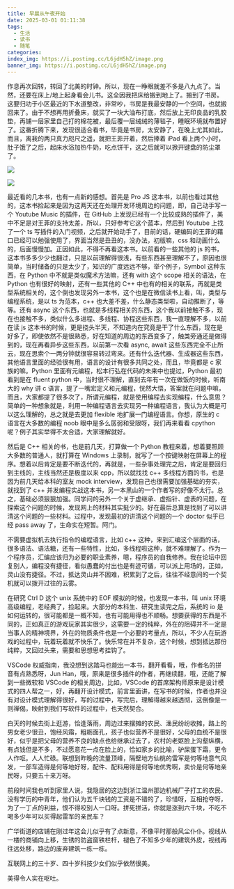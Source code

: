 ```yaml
---
title: 早晨从午夜开始
date: 2025-03-01 01:11:38
tags:
  - 生活
  - 读书
  - 随笔
categories:
index_img: https://i.postimg.cc/L6jdH5hZ/image.png
banner_img: https://i.postimg.cc/L6jdH5hZ/image.png
---
```


作息再次回转，转回了北美的时钟。所以，现在一睁眼就差不多是八九点了。当然，还要在床上/地上起身看会儿书。这全因我把床给搬到地上了。搬到了书房。这要归功于小区最近的下水道整改，非常吵，书房是我最安静的一个空间，也就搬回来了。由于不想再用折叠床，就买了一块大油布打底，然后放上无印良品的乳胶垫，再铺一层家里自己打的棉花被，最后覆一层绒绒的薄毯子，睡眠环境就布置好了。这番折腾下来，发现很适合看书，毕竟是书房，太安静了，在晚上尤其如此，而且，离我的两只真力咫尺之遥，就把王菲开着，然后捧着 iPad 看上两个小时，肚子饿了之后，起床水浴加热牛奶，吃点饼干，这之后就可以掀开键盘的防尘罩了。

![](https://i.postimg.cc/XvpQY1xD/IMG-20250228-235404.jpg)

![](https://i.postimg.cc/rp3g0GPy/IMG-20250228-235351.jpg)

最近看的几本书，也有一点新的感想。首先是 Pro JS 这本书，以前也看过其他的，这本书捡起来是因为这两天还在处理开发环境周边的问题，即，自己动手写一个 Youtube Music 的插件，在 GitHub 上发现已经有一个比较成熟的插件了，美中不足是对王菲的支持太差，所以，只好参考它这个蓝本，然后到 Youtube 上找了一个 ts 写插件的入门视频，之后就开始动手了，目前的话，硬编码的王菲的藉口已经可以勉强使用了，界面当然是丑丑的，没办法，初版嘛，css 和动画什么的，后面慢慢加。正因如此，不得不再看这本书。以前看的一些其他的 js 的书，这本书多多少少也翻过，只是以前理解得很浅，有些东西甚至理解不了，原因也很简单，当时储备的只是太少了，知识的广度远远不够，举个例子，Symbol 这种东西，在 Python 中不就是类似魔术方法嘛，还有 with 这个 scope 相关的语法，在 Python 也有很好的映射，还有一些其他的 C++ 中也有的相关的联系，再就是类型系统相关的，这个倒也发现另外一本书，这个也是在微信读书上看，叫，类型与编程系统，是以 ts 为范本，c++ 也大差不差，什么静态类型啦，自动推断了，等等。还有 async 这个东西，也就是多线程相关的东西，这个我以前接触不多，现在也接触不多，类似什么多进程、多线程、协程这些东西，我一直理解不多，以前在读 js 这本书的时候，更是挠头半天，不知道内在究竟是干了什么东西，现在是好多了，即使依然不是很熟悉，好在知道的周边的东西变多了，触类旁通还是做得到的，现在再看异步这些东西，以前第一次看 async, await 这些东西完全不止所云，现在思索个一两分钟就很容易转过弯来。还有什么迭代器、生成器这些东西，其他语言里面的经验很有用，语言的设计有很多共同之处，而且，毕竟都是 c 家族的嘛。Python 里面有元编程，松本行弘在代码的未来中也提过，Python 最初看到是在 fluent python 中，当时很不理解，直到去年有一次在做饭的时候，听南大的 why 讲 c 语言，提了一嘴宏定义和元编程，恍然大悟，答案就在问题中嘛，而且，大家都提了很多次了，所谓元编程，就是使用编程去实现编程，什么意思？简单的一种想象就是，利用一种编程语言去实现另一种编程语言，我认为大概是可以这么理解的，总之就是去更加 flexible 地扩展一门编程语言。你想，原生的 c 语言在大多数的编程 noob 眼中是多么孱弱和受限呀，我们再来看看 cpython 呢？例子其实举得不太合适，大家理解就好。

然后是 C++ 相关的书，也是前几天，打算做一个 Python 教程来着，想着要照顾大多数的普通人，就打算在 Windows 上录制，就写了一个按键映射在屏幕上的程序。想着以后肯定是要不断迭代的，再就是，一些杂事处理完之后，肯定是要回归到主线的，主线当然还是极度以来 cpp，所以就找找 c++ 多线程方面的书，也是因为前几天给本科的室友 mock interview，发现自己也很需要加强基础的夯实，就找到了 c++ 并发编程实战这本书，另一本黑山的一个作者写的好像不太行。总之，基础必须狠狠加强。同学问的另外一个关于虚继承、虚指针、虚表的问题，在探索这个问题的时候，发现网上的材料其实挺少的。好在最后总算是找到了可以讲清这个问题的一些材料。过程中，发现最初的讲清这个问题的一个 doctor 似乎已经 pass away 了，生命实在短暂。阿门。

不需要虚拟机去执行指令的编程语言，比如 c++ 这种，来到汇编这个层面的话，很多语法、语法糖，还有一些特性，比如，多线程啦这种，就不难理解了。作为一个程序员，汇编应该归为必要的职业素养，嗯，程序员的自我修养。我在论坛中回复别人，编程没有捷径，看似愚蠢的付出也是有迹可循，可以派上用场的，正如，灵山没有捷径。不过，抵达灵山并不困难，积累到了之后，往往不经意间的一个契机就可以拨开过往的云雾。

在研究 Ctrl D 这个 unix 系统中的 EOF 模拟的时候，也发现一本书，叫 unix 环境高级编程，老经典了，捡起来。大部分的本科生、研究生读完之后，系统的 io 是如何运转的，很可能都是一概不知，也有可能用得也不顺畅。想要获得的东西是不同的，正如真正的游戏玩家其实很少，这需要一定的纯粹，外在的阻碍并不一定是当事人的精神境界，外在的物质条件也是一个必要的考量点，所以，不少人在玩游戏的过程中，玩着玩着就不快乐了。快乐常在并不复杂，这个时候，想到抵达那份纯粹，又回过头来，需要和思想思考挂钩了。

VSCode 权威指南，我没想到这踏马也能出一本书，翻开看看，哦，作者名的拼音有点熟悉呀，Jun Han，哦，原来是很多插件的作者，再继续翻，哦，还能了解到一些微软和 VSCode 的相关周边，比如，VSCode 的首席架构师原来是设计模式的四人帮之一，好，再翻开设计模式，前言里面讲，在写书的时候，作者也并没有对设计模式理解得很好，写的过程中，写完后，理解得越来越透彻，这倒像是一则禅偈，映射到我们写软件的过程中，也天然契合。

白天的时候去街上逛游，恰逢落雨，周边过来摆摊的农民、渔民纷纷收摊，路上的男女老少很丑，饱经风霜，粗粝面孔，孩子也似营养不是很好，父母的血统不是很好，似乎是把父母的营养不良的缺点也给继承过去了，农村的老妪脸上沟壑纵横，有点钱但是不多，不过愿意花一点在脸上的，恰如家乡的比喻，驴屎蛋下霜，更令人作呕。人人忙碌。联想到昨晚的流量顶峰，隔壁地方仙桃的雷军是何等地意气风发，一部车造得是何等地好呀，配件、配料用得是何等地优秀啊，卖价是何等地亲民呀，只要五十来万呀。

前段时间我也听到家里人说，我隐居的这边到浙江温州那边机械厂子打工的农民、没有学历的中青年，他们认为五千块钱的工资是不错的了，珍惜呀，互相抢夺呀，为了一丁点的利益，恨不得咬别人一口呀。拼死拼活，你就是涨到六千块，不吃不喝多少年可以买得起雷军的亲民车？

广华街道的店铺在刚过年这会儿似乎有了点新意，不像平时那般风尘仆仆。视线从一楼的商铺向上移，生锈的防盗窗铁栏杆，褪色了不知多少年的建筑外皮，视线再往远处移，路边的废弃建筑一栋一栋。

互联网上的三十岁、四十岁科技少女们似乎依然很美。

美得令人实在呕吐。

